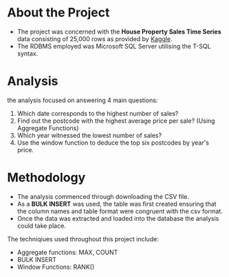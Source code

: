 # About the Project

- The project was concerned with the **House Property Sales Time Series** data consisting of 25,000 rows as provided by [Kaggle](https://www.kaggle.com/datasets/htagholdings/property-sales).
- The RDBMS employed was Microsoft SQL Server utilising the T-SQL syntax. 

# Analysis

the analysis focused on answering 4 main questions:

1. Which date corresponds to the highest number of sales?
2. Find out the postcode with the highest average price per sale? (Using Aggregate Functions)
3. Which year witnessed the lowest number of sales?
4. Use the window function to deduce the top six postcodes by year's price.

# Methodology           

- The analysis commenced through downloading the CSV file.
- As a **BULK INSERT** was used, the table was first created ensuring that the column names and table format were congruent with the csv format.
- Once the data was extracted and loaded into the database the analysis could take place.

The techniqiues used throughout this project include:
- Aggregate functions: MAX, COUNT
- BULK INSERT
- Window Functions: RANK() 
